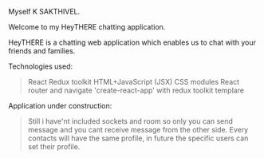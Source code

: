 Myself K SAKTHIVEL.

Welcome to my HeyTHERE chatting application.

HeyTHERE is a chatting web application which enables us to chat with your friends and families.

Technologies used:
> React
> Redux toolkit
> HTML+JavaScript (JSX)
> CSS modules
> React router and navigate
> 'create-react-app' with redux toolkit templare

Application under construction:
> Still i have'nt included sockets and room so only you can send message and you cant receive message from the other side.
> Every contacts will have the same profile, in future the specific users can set their profile.
